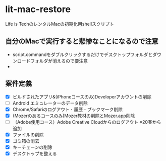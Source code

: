# lit-mac-restore
Life is TechのレンタルMacの初期化用shellスクリプト

## 自分のMacで実行すると悲惨なことになるので注意
* script.commandをダブルクリックするだけでデスクトップフォルダとダウンロードフォルダが消えるので要注意
*

## 案件定義
- [x] ビルドされたアプリ&(iPhoneコースのみ)Developerアカウントの削除
- [ ] Android エミュレーターのデータ削除
- [x] Chrome/Safariのログアウト・履歴・ブックマーク削除
- [x] (Mozerのあるコースのみ)Mozer教材の削除とMozer.app削除
- [ ] （Adobe使用コース）Adobe Creative Cloudからのログアウト ※20春から追加
- [x] ファイルの削除
- [x] ゴミ箱の消去
- [x] キーチェーンの削除
- [x] デスクトップを整える
